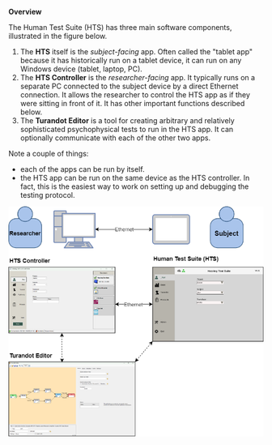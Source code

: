 **Overview**  

The Human Test Suite (HTS) has three main software components, illustrated in the figure below.

1. The **HTS** itself is the *subject-facing* app. Often called the "tablet app" because it has historically run on a tablet device, it can run on any Windows device (tablet, laptop, PC). 
2. The **HTS Controller** is the *researcher-facing* app. It typically runs on a separate PC connected to the subject device by a direct Ethernet connection. It allows the researcher to control the HTS app as if they were sitting in front of it. It has other important functions described below.
3. The **Turandot Editor** is a tool for creating arbitrary and relatively sophisticated psychophysical tests to run in the HTS app. It can optionally communicate with each of the other two apps.

Note a couple of things:

- each of the apps can be run by itself.
- the HTS app can be run on the same device as the HTS controller. In fact, this is the easiest way to work on setting up and debugging the testing protocol.

![](<images/system overview.png>)